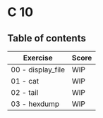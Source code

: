 # C 10

## Table of contents

Exercise			| Score  
--------------------|--------
00 - display_file	| WIP
01 - cat			| WIP
02 - tail 			| WIP
03 - hexdump		| WIP